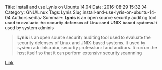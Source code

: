 Title: Install and use Lynis on Ubuntu 14.04
Date: 2016-08-29 15:32:04
Category: GNU/Linux
Tags: Lynis
Slug:install-and-use-lynis-on-ubuntu-14-04
Authors:sedlav
Summary: **Lynis** is an open source security auditing tool used to evaluate the security defenses of Linux and UNIX-based systems.It used by system adminis

> **Lynis** is an open source security auditing tool used to evaluate the security defenses of Linux and UNIX-based systems.
It used by system administrator, security professional and auditors. It run on the host itself so that it can perform extensive security scannning.

[Link](https://hostpresto.com/community/tutorials/how-to-install-and-use-lynis-on-ubuntu-14.04/)
